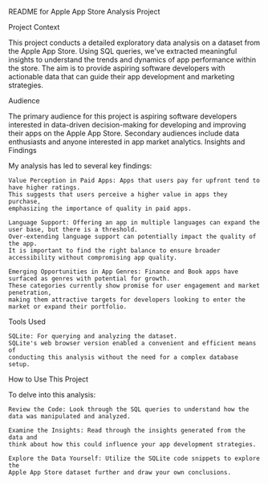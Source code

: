 README for Apple App Store Analysis Project

Project Context

This project conducts a detailed exploratory data analysis on a dataset from the Apple App Store. Using SQL queries, we've extracted meaningful insights to understand the trends and dynamics of app performance within the store. The aim is to provide aspiring software developers with actionable data that can guide their app development and marketing strategies.

Audience

The primary audience for this project is aspiring software developers interested in data-driven decision-making for developing and improving their apps on the Apple App Store. Secondary audiences include data enthusiasts and anyone interested in app market analytics.
Insights and Findings

My analysis has led to several key findings:

    Value Perception in Paid Apps: Apps that users pay for upfront tend to have higher ratings. 
    This suggests that users perceive a higher value in apps they purchase, 
    emphasizing the importance of quality in paid apps.

    Language Support: Offering an app in multiple languages can expand the user base, but there is a threshold. 
    Over-extending language support can potentially impact the quality of the app. 
    It is important to find the right balance to ensure broader accessibility without compromising app quality.

    Emerging Opportunities in App Genres: Finance and Book apps have surfaced as genres with potential for growth. 
    These categories currently show promise for user engagement and market penetration, 
    making them attractive targets for developers looking to enter the market or expand their portfolio.

Tools Used

    SQLite: For querying and analyzing the dataset. 
    SQLite's web browser version enabled a convenient and efficient means of 
    conducting this analysis without the need for a complex database setup.

How to Use This Project

To delve into this analysis:

    Review the Code: Look through the SQL queries to understand how the data was manipulated and analyzed.
    
    Examine the Insights: Read through the insights generated from the data and 
    think about how this could influence your app development strategies.
    
    Explore the Data Yourself: Utilize the SQLite code snippets to explore the 
    Apple App Store dataset further and draw your own conclusions.
